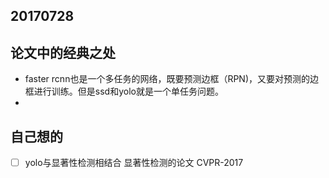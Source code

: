 ## 20170728

## 论文中的经典之处
* faster rcnn也是一个多任务的网络，既要预测边框（RPN)，又要对预测的边框进行训练。但是ssd和yolo就是一个单任务问题。
* 


## 自己想的
- [ ] yolo与显著性检测相结合
显著性检测的论文 CVPR-2017
